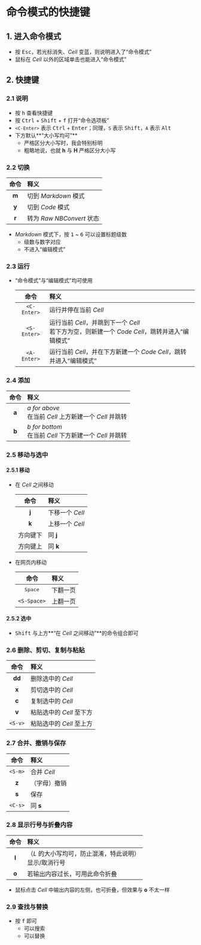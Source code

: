 # 命令模式的快捷键

## 1. 进入命令模式

- 按 <kbd>Esc</kbd>，若光标消失、*Cell* 变蓝，则说明进入了“命令模式”
- 鼠标在 *Cell* 以外的区域单击也能进入“命令模式”

## 2. 快捷键

### 2.1 说明

- 按 <kbd>h</kbd> 查看快捷键
- 按 <kbd>Ctrl</kbd> + <kbd>Shift</kbd> + <kbd>f</kbd> 打开“命令选项板”
- `<C-Enter>` 表示 <kbd>Ctrl</kbd> + <kbd>Enter</kbd>；同理，`S` 表示 <kbd>Shift</kbd>，`A` 表示 <kbd>Alt</kbd>
- 下方默认**“大小写均可”**
    - 严格区分大小写时，我会特别标明
    - 粗略地说，也就 **h** 与 **H** 严格区分大小写

### 2.2 切换

| 命令 | 释义 |
| :---: | :--- |
| **m** | 切到 *Markdown* 模式 |
| **y** | 切到 *Code* 模式 |
| **r** | 转为 *Raw NBConvert* 状态 |

- *Markdown* 模式下，按 <kbd>1</kbd> ~ <kbd>6</kbd> 可以设置标题级数
    - 级数与数字对应
    - 不进入“编辑模式”

### 2.3 运行

- “命令模式”与“编辑模式”均可使用

    | 命令 | 释义 |
    | :--: | :--- |
    | `<C-Enter>` | 运行并停在当前 *Cell* |
    | `<S-Enter>` | 运行当前 *Cell*，并跳到下一个 *Cell* <br>若下方为空，则新建一个 *Code Cell*，跳转并进入“编辑模式” |
    | `<A-Enter>` | 运行当前 *Cell*，并在下方新建一个 *Code Cell*，跳转并进入“编辑模式” |

### 2.4 添加

| 命令 | 释义 |
| :---: | :--- |
| **a** | *a for above* <br>在当前 *Cell* 上方新建一个 *Cell* 并跳转 |
| **b** | *b for bottom* <br>在当前 *Cell* 下方新建一个 *Cell* 并跳转 |

### 2.5 移动与选中

#### 2.5.1 移动

- 在 *Cell* 之间移动

    | 命令 | 释义 |
    | :---: | :--- |
    | **j** | 下移一个 *Cell* |
    | **k** | 上移一个 *Cell* |
    | 方向键下 | 同 **j** |
    | 方向键上 | 同 **k** |

- 在网页内移动

    | 命令 | 释义 |
    | :---: | :--- |
    | <kbd>Space</kbd> | 下翻一页 |
    | `<S-Space>` | 上翻一页 |

#### 2.5.2 选中

- <kbd>Shift</kbd> 与上方**“在 *Cell* 之间移动”**的命令组合即可

### 2.6 删除、剪切、复制与粘贴

| 命令 | 释义 |
| :---: | :--- |
| **dd** | 删除选中的 *Cell* |
| **x** | 剪切选中的 *Cell* |
| **c** | 复制选中的 *Cell* |
| **v** | 粘贴选中的 *Cell* 至下方 |
| `<S-v>` | 粘贴选中的 *Cell* 至上方 |

### 2.7 合并、撤销与保存

| 命令 | 释义 |
| :---: | :--- |
| `<S-m>` | 合并 *Cell* |
| **z** | （字母）撤销 |
| **s** | 保存 |
| `<C-s>` | 同 **s** |

### 2.8 显示行号与折叠内容

| 命令 | 释义 |
| :---: | :--- |
| **l** | （*L* 的大小写均可，防止混淆，特此说明）<br>显示/取消行号 |
| **o** | 若输出内容过长，可用此命令折叠 |

- 鼠标点击 *Cell* 中输出内容的左侧，也可折叠，但效果与 **o** 不太一样

### 2.9 查找与替换

- 按 <kbd>f</kbd> 即可
    - 可以搜索
    - 可以替换